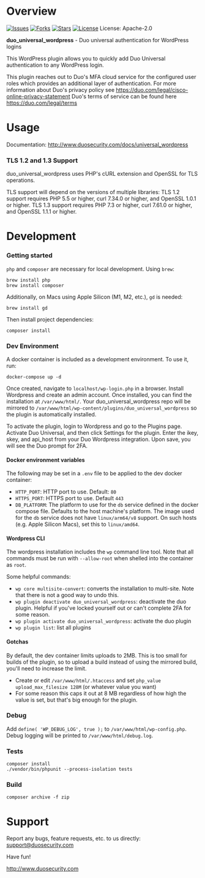 # Overview

[![Issues](https://img.shields.io/github/issues/duosecurity/duo_universal_wordpress)](https://github.com/duosecurity/duo_universal_wordpress/issues)
[![Forks](https://img.shields.io/github/forks/duosecurity/duo_universal_wordpress)](https://github.com/duosecurity/duo_universal_wordpress/network/members)
[![Stars](https://img.shields.io/github/stars/duosecurity/duo_universal_wordpress)](https://github.com/duosecurity/duo_univerasl_wordpress/stargazers)
[![License](https://img.shields.io/badge/License-View%20License-orange)](https://github.com/duosecurity/duo_universal_wordpress/blob/master/LICENSE)
License: Apache-2.0

**duo_universal_wordpress** - Duo universal authentication for WordPress logins

This WordPress plugin allows you to quickly add Duo Universal authentication to any WordPress login.

This plugin reaches out to Duo's MFA cloud service for the configured user roles which provides an additional layer of authentication.
For more information about Duo's privacy policy see https://duo.com/legal/cisco-online-privacy-statement
Duo's terms of service can be found here https://duo.com/legal/terms

# Usage

Documentation: <http://www.duosecurity.com/docs/universal_wordpress>

### TLS 1.2 and 1.3 Support

duo_universal_wordpress uses PHP's cURL extension and OpenSSL for TLS operations.

TLS support will depend on the versions of multiple libraries:
TLS 1.2 support requires PHP 5.5 or higher, curl 7.34.0 or higher, and OpenSSL 1.0.1 or higher.
TLS 1.3 support requires PHP 7.3 or higher, curl 7.61.0 or higher, and OpenSSL 1.1.1 or higher.

# Development
### Getting started
`php` and `composer` are necessary for local development. Using `brew`:
```
brew install php
brew install composer
```

Additionally, on Macs using Apple Silicon (M1, M2, etc.), `gd` is needed:
```
brew install gd
```

Then install project dependencies:
```
composer install
```

### Dev Environment
A docker container is included as a development environment. To use it, run:
```
docker-compose up -d
```

Once created, navigate to `localhost/wp-login.php` in a browser. Install
Wordpress and create an admin account. Once installed, you can find the 
installation at `/var/www/html/`. Your duo_universal_wordpress repo will be 
mirrored to `/var/www/html/wp-content/plugins/duo_universal_wordpress` so the 
plugin is automatically installed.

To activate the plugin, login to Wordpress and go to the Plugins page. Activate
Duo Universal, and then click Settings for the plugin. Enter the ikey, skey, 
and api_host from your Duo Wordpress integration. Upon save, you will see the 
Duo prompt for 2FA.

#### Docker environment variables
The following may be set in a `.env` file to be applied to the dev docker 
container:

* `HTTP_PORT`: HTTP port to use. Default: `80`
* `HTTPS_PORT`: HTTPS port to use. Default `443`
* `DB_PLATFORM`: The platform to use for the `db` service defined in the docker 
compose file. Defaults to the host machine's platform. The image used for the
`db` service does not have `linux/arm64/v8` support. On such hosts (e.g. Apple
Silicon Macs), set this to `linux/amd64`.

#### Wordpress CLI
The wordpress installation includes the `wp` command line tool. Note that all
commands must be run with `--allow-root` when shelled into the container as
`root`.

Some helpful commands:

* `wp core multisite-convert`: converts the installation to multi-site. Note
that there is not a good way to undo this.
* `wp plugin deactivate duo_universal_wordpress`: deactivate the duo plugin. 
Helpful if you've locked yourself out or can't complete 2FA for some reason.
* `wp plugin activate duo_universal_wordpress`: activate the duo plugin
* `wp plugin list`: list all plugins

#### Gotchas
By default, the dev container limits uploads to 2MB. This is too small for 
builds of the plugin, so to upload a build instead of using the mirrored 
build, you'll need to increase the limit.

* Create or edit `/var/www/html/.htaccess` and set `php_value upload_max_filesize 128M` (or whatever value you want)
* For some reason this caps it out at 8 MB regardless of how high the value is set, but that's big enough for the plugin.

### Debug
Add `define( 'WP_DEBUG_LOG', true );` to `/var/www/html/wp-config.php`. Debug
logging will be printed to `/var/www/html/debug.log`.

### Tests
```
composer install
./vendor/bin/phpunit --process-isolation tests
```

### Build
```
composer archive -f zip
```

# Support

Report any bugs, feature requests, etc. to us directly:
support@duosecurity.com

Have fun!

<http://www.duosecurity.com>
